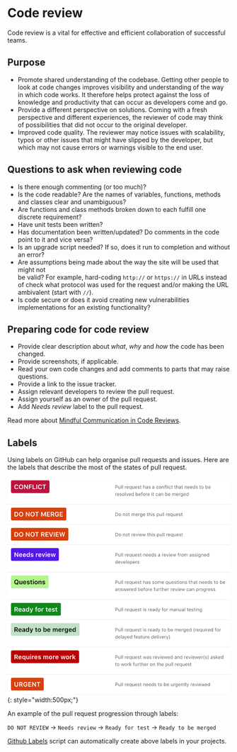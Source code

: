 # Code review

Code review is a vital for effective and efficient collaboration of successful
teams.

## Purpose
- Promote shared understanding of the codebase. Getting other people to look at 
  code changes improves visibility and understanding of the way in which code 
  works. It therefore helps protect against the loss of knowledge and 
  productivity that can occur as developers come and go.
- Provide a different perspective on solutions. Coming with a fresh perspective
  and different experiences, the reviewer of code may think of possibilities 
  that did not occur to the original developer.
- Improved code quality. The reviewer may notice issues with scalability, typos
  or other issues that might have slipped by the developer, but which may not
  cause errors or warnings visible to the end user.

## Questions to ask when reviewing code
- Is there enough commenting (or too much)?
- Is the code readable? Are the names of variables, functions, methods and 
  classes clear and unambiguous?
- Are functions and class methods broken down to each fulfill one discrete 
  requirement?
- Have unit tests been written?
- Has documentation been written/updated? Do comments in the code point to it 
  and vice versa?
- Is an upgrade script needed? If so, does it run to completion and without 
  an error?
- Are assumptions being made about the way the site will be used that might not   
  be valid? For example, hard-coding `http://` or `https://` in URLs instead of 
  check what protocol was used for the request and/or making the URL ambivalent 
  (start with `//`).
- Is code secure or does it avoid creating new vulnerabilities implementations 
  for an existing functionality?

## Preparing code for code review
- Provide clear description about *what*, *why* and *how* the code has been changed.
- Provide screenshots, if applicable.
- Read your own code changes and add comments to parts that may raise questions.
- Provide a link to the issue tracker.
- Assign relevant developers to review the pull request.
- Assign yourself as an owner of the pull request.
- Add *Needs review* label to the pull request.  

Read more about [Mindful Communication in Code
Reviews](../assets/mindful-communication-in-code-reviews.pdf).

## Labels
Using labels on GitHub can help organise pull requests and issues. Here are the 
labels that describe the most of the states of pull request.

![Pull Request labels](../assets/pr-labels.png){: style="width:500px;"}

An example of the pull request progression through labels:

`DO NOT REVIEW` -> `Needs review` -> `Ready for test` -> `Ready to be merged`
 

[Github Labels](https://github.com/integratedexperts/github-labels) script
can automatically create above labels in your projects.
